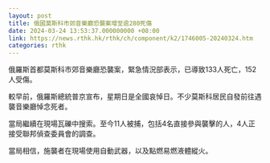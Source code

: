 ```yaml
---
layout: post
title: 俄國莫斯科市郊音樂廳恐襲案增至逾280死傷
date: 2024-03-24 13:53:37.000000000 +08:00
link: https://news.rthk.hk/rthk/ch/component/k2/1746005-20240324.htm
categories: rthk
---
```


俄羅斯首都莫斯科市郊音樂廳恐襲案，緊急情況部表示，已導致133人死亡，152人受傷。

較早前，俄羅斯總統普京宣布，星期日是全國哀悼日。不少莫斯科居民自發前往遇襲音樂廳悼念死者。

當局繼續在現場瓦礫中搜索。至今11人被捕，包括4名直接參與襲擊的人，4人正接受聯邦偵查委員會的調查。

當局相信，施襲者在現場使用自動武器，以及點燃易燃液體縱火。
